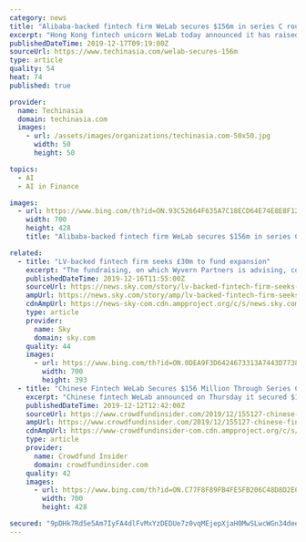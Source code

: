 ```yaml
---
category: news
title: "Alibaba-backed fintech firm WeLab secures $156m in series C round"
excerpt: "Hong Kong fintech unicorn WeLab today announced it has raised US$156 million in a series C ... Founded in 2013, WeLab is a virtual bank that uses risk management technology and AI to analyze unstructured mobile big data within seconds and provide financial services. It operates in Hong Kong, China, and Indonesia under different brands."
publishedDateTime: 2019-12-17T09:19:00Z
sourceUrl: https://www.techinasia.com/welab-secures-156m
type: article
quality: 54
heat: 74
published: true

provider:
  name: Techinasia
  domain: techinasia.com
  images:
    - url: /assets/images/organizations/techinasia.com-50x50.jpg
      width: 50
      height: 50

topics:
  - AI
  - AI in Finance

images:
  - url: https://www.bing.com/th?id=ON.93C52664F635A7C18ECD64E74E8E8F12
    width: 700
    height: 428
    title: "Alibaba-backed fintech firm WeLab secures $156m in series C round"

related:
  - title: "LV-backed fintech firm seeks £30m to fund expansion"
    excerpt: "The fundraising, on which Wyvern Partners is advising, comes during a period of rapid growth for fintech providers which use chatbots to advise customers on ... Its search for new funding comes as British-based AI companies in other sectors attract huge sums of funding. Babylon Health, which provides medical advice, raised hundreds of millions ..."
    publishedDateTime: 2019-12-16T11:55:00Z
    sourceUrl: https://news.sky.com/story/lv-backed-fintech-firm-seeks-30m-to-fund-expansion-11888129
    ampUrl: https://news.sky.com/story/amp/lv-backed-fintech-firm-seeks-30m-to-fund-expansion-11888129
    cdnAmpUrl: https://news-sky-com.cdn.ampproject.org/c/s/news.sky.com/story/amp/lv-backed-fintech-firm-seeks-30m-to-fund-expansion-11888129
    type: article
    provider:
      name: Sky
      domain: sky.com
    quality: 44
    images:
      - url: https://www.bing.com/th?id=ON.0DEA9F3D6424673313A7443D7738200F
        width: 700
        height: 393
  - title: "Chinese Fintech WeLab Secures $156 Million Through Series C Financing Round"
    excerpt: "Chinese fintech WeLab announced on Thursday it secured $156 million through its Series C ... “Using its proprietary risk management technology and advanced AI capabilities, WeLab effectively analyzes unstructured mobile big data within seconds to provide innovative financial services and offer consumer financing solutions for individual ..."
    publishedDateTime: 2019-12-12T12:42:00Z
    sourceUrl: https://www.crowdfundinsider.com/2019/12/155127-chinese-fintech-welab-secures-156-million-through-series-c-financing-round/
    ampUrl: https://www.crowdfundinsider.com/2019/12/155127-chinese-fintech-welab-secures-156-million-through-series-c-financing-round/amp/
    cdnAmpUrl: https://www-crowdfundinsider-com.cdn.ampproject.org/c/s/www.crowdfundinsider.com/2019/12/155127-chinese-fintech-welab-secures-156-million-through-series-c-financing-round/amp/
    type: article
    provider:
      name: Crowdfund Insider
      domain: crowdfundinsider.com
    quality: 42
    images:
      - url: https://www.bing.com/th?id=ON.C77F8F89FB4FE5FB206C48D8D2E62185
        width: 700
        height: 428

secured: "9pDHk7Rd5e5Am7IyFA4dlFvMxYzDEDUe7z0vqMEjepXjaH0MwSLwcWGn34deeMKv4HV41BWXKzSlT5YJ2EQEy2isvIOYFkYlN9EKHBEBNl4MEr6cj7baZAoO9JdVIVhzlgXz2e+IC02aZxOq9IQVpdC/zVGuB9EngabuVTYAdalRbaR1RLr/7qw69XEk2CPRhfHi45DwMp77uofM5nnDsHvfXpcyGk0dtC0XuSEVqbzuhimoycwAVmWq70jRAHSZE5RmYISSslfsqwHDbbkosA==;XJlVn8+F2gQxig2y4iXGng=="
---
```


